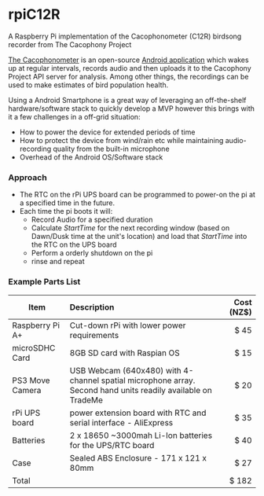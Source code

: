 # rpiC12R
A Raspberry Pi implementation of the Cacophonometer (C12R) birdsong recorder from The Cacophony Project

[The Cacophonometer](https://cacophony.org.nz/technology) is an open-source [Android application](https://github.com/TheCacophonyProject/cacophonometer) which wakes up at regular intervals, records audio and then uploads it to the Cacophony Project API server for analysis. Among other things, the recordings can be used to make estimates of bird population health.

Using a Android Smartphone is a great way of leveraging an off-the-shelf hardware/software stack to quickly develop a MVP however this brings with it a few challenges in a off-grid situation:
* How to power the device for extended periods of time
* How to protect the device from wind/rain etc while maintaining audio-recording quality from the built-in microphone
* Overhead of the Android OS/Software stack

### Approach
* The RTC on the rPi UPS board can be programmed to power-on the pi at a specified time in the future.
* Each time the pi boots it will:
  * Record Audio for a specified duration
  * Calculate *StartTime* for the next recording window (based on Dawn/Dusk time at the unit's location) and load that *StartTime* into the RTC on the UPS board
  * Perform a orderly shutdown on the pi
  * rinse and repeat



### Example Parts List
| Item        | Description           | Cost (NZ$)  |
| ------------- |:-------------| -----:|
|Raspberry Pi A+|Cut-down rPi with lower power requirements|$ 45|
|microSDHC Card|8GB SD card with Raspian OS|$ 15|
|PS3 Move Camera|USB Webcam (640x480) with 4-channel spatial microphone array. Second hand units readily available on TradeMe|$ 20|
|rPi UPS board| power extension board with RTC and serial interface - AliExpress|$ 35|
|Batteries|2 x 18650 ~3000mah Li-Ion batteries for the UPS/RTC board|$ 40|
|Case|Sealed ABS Enclosure - 171 x 121 x 80mm|$ 27|
|Total||$ 182|


